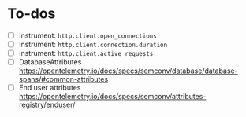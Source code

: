 # To-dos

- [ ] instrument: `http.client.open_connections`
- [ ] instrument: `http.client.connection.duration`
- [ ] instrument: `http.client.active_requests`
- [ ] DatabaseAttributes <https://opentelemetry.io/docs/specs/semconv/database/database-spans/#common-attributes>
- [ ] End user attributes <https://opentelemetry.io/docs/specs/semconv/attributes-registry/enduser/>
